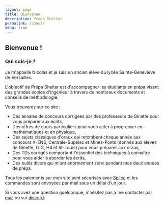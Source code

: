 ```yaml
---
layout: page
title: Bienvenue
description: Prepa Shelter
permalink: /about/
menu: true
---
```


## Bienvenue !

### Qui suis-je ?

Je m'appelle Nicolas et je suis un ancien élève du lycée Sainte-Geneviève de Versailles. 

L'objectif de Prépa Shelter est d'accompagner les étudiants en prépa visant des grandes écoles d'ingénieur à travers de nombreux documents et conseils de méthodologie. 

Vous trouverez sur ce site :
- Des annales de concours corrigées par des professeurs de Ginette pour vous préparer aux écrits, 
- Des offres de cours particuliers pour vous aider à progresser en mathématiques et en physique,
- Des sujets classiques d'oraux qui retombent chaque année aux concours X-ENS, Centrale-Supélec et Mines-Ponts (donnés aux élèves de Ginette, LLG, H4 et St-Louis) pour vous préparer aux oraux,
- Des TDs corrigés comportant l'essentiel des techniques à connaître pour vous aider à aborder les écrits,
- Des outils divers qui m'ont énormément servi pendant mes deux années de prépa.

Tous les paiements sur mon site sont sécurisés avec [Splice](https://www.stripe.com) et les commandes sont envoyées par mail sous un délai d'un jour.

Si vous avez une question quelconque, n'hésitez pas à me contacter par [mail](https://www.prepashelter.com/contact/) ou sur [discord](https://discord.gg/TGQSrnCxK2).
